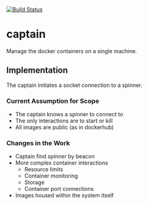 [![Build Status](https://travis-ci.org/open-nebula/captain.svg?branch=master)](https://travis-ci.org/open-nebula/captain)

# captain
Manage the docker containers on a single machine.

## Implementation
The captain initiates a socket connection to a spinner.

### Current Assumption for Scope
* The captain knows a spinner to connect to
* The only interactions are to start or kill
* All images are public (as in dockerhub)

### Changes in the Work
* Captain find spinner by beacon
* More complex container interactions
  * Resource limits
  * Container monitoring
  * Storage
  * Container port connections
* Images housed within the system itself

